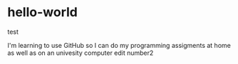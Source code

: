 # hello-world
test

I'm learning to use GitHub so I can do my programming assigments at home as well as on an univesity computer
edit number2
